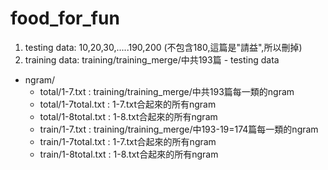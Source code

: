 # food_for_fun
1. testing data: 10,20,30,.....190,200 (不包含180,這篇是"請益",所以刪掉)
2. training data: training/training_merge/中共193篇 - testing data
+ ngram/
  + total/1-7.txt : training/training_merge/中共193篇每一類的ngram
  + total/1-7total.txt : 1-7.txt合起來的所有ngram
  + total/1-8total.txt : 1-8.txt合起來的所有ngram
  + train/1-7.txt : training/training_merge/中193-19=174篇每一類的ngram
  + train/1-7total.txt : 1-7.txt合起來的所有ngram
  + train/1-8total.txt : 1-8.txt合起來的所有ngram
